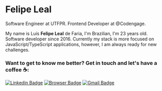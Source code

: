 # Felipe Leal

Software Engineer at UTFPR.
Frontend Developer at @Codengage.

My name is Luís **Felipe Leal** de Faria, I'm Brazilian, I'm 23 years old. Software developer since 2016. Currently my stack is more focused on JavaScript/TypeScript applications, however, I am always ready for new challenges.

### **Want to get to know me better? Get in touch and let's have a coffee ☕️:**

[![Linkedin Badge](https://user-images.githubusercontent.com/64376829/100555876-29e36000-327d-11eb-8954-4e3ecf928589.png)](https://www.linkedin.com/in/lealluisf/)
[![Browser Badge](https://user-images.githubusercontent.com/64376829/100555891-39fb3f80-327d-11eb-85d8-7a5fc21fb3d8.png)](https://felipelealdefaria.github.io/)
[![Gmail Badge](https://user-images.githubusercontent.com/64376829/100555904-47182e80-327d-11eb-9217-a6cc82803b23.png)](mailto:felipelealdefaria@gmail.com)
